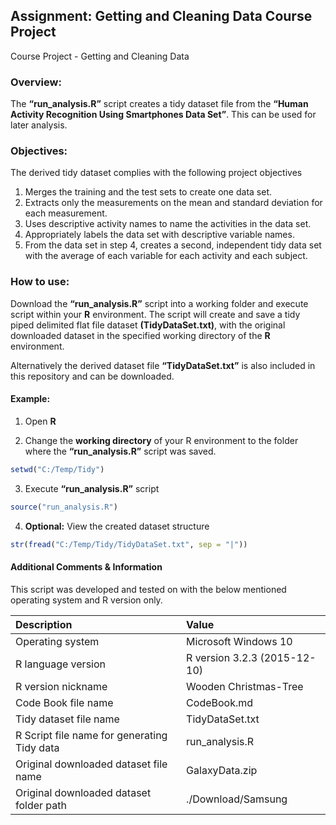## Assignment: Getting and Cleaning Data Course Project
Course Project - Getting and Cleaning Data  

### Overview:
The **“run_analysis.R”** script creates a tidy dataset file from the **“Human Activity Recognition Using Smartphones Data Set”**. This can be used for later analysis.  

### Objectives:
The derived tidy dataset complies with the following project objectives

1. Merges the training and the test sets to create one data set.
2. Extracts only the measurements on the mean and standard deviation for each measurement.
3. Uses descriptive activity names to name the activities in the data set.
4. Appropriately labels the data set with descriptive variable names.
5. From the data set in step 4, creates a second, independent tidy data set with the average of each variable for each activity and each subject.  

### How to use:
Download the **“run_analysis.R”** script into a working folder and execute script within your **R** environment. The script will create and save a tidy piped delimited flat file dataset **(TidyDataSet.txt)**, with the original downloaded dataset in the specified working directory of the **R** environment.

Alternatively the derived dataset file **“TidyDataSet.txt”** is also included in this repository and can be downloaded.

#### Example:
1. Open **R**

2. Change the **working directory** of your R environment to the folder where the **“run_analysis.R”** script was saved.
```R
setwd("C:/Temp/Tidy")
``` 

3. Execute **“run_analysis.R”** script
```R 
source("run_analysis.R")
```

4. **Optional:** View the created dataset structure
```R 
str(fread("C:/Temp/Tidy/TidyDataSet.txt", sep = "|"))
```

#### Additional Comments & Information

This script was developed and tested on with the below mentioned operating system and R version only.

| Description | Value |
|  :-- | :-- | 
| Operating system | Microsoft Windows 10 |
| R language version | R version 3.2.3 (2015-12-10) |
| R version nickname | Wooden Christmas-Tree |
| Code Book file name | CodeBook.md |
| Tidy dataset file name | TidyDataSet.txt |
| R Script file name for generating Tidy data | run_analysis.R |
| Original downloaded dataset file name | GalaxyData.zip |
| Original downloaded dataset folder path | ./Download/Samsung |
